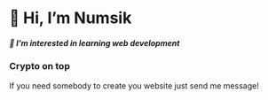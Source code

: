 
<h1>👋 Hi, I’m Numsik</h1>
<h5>👀 I’m interested in learning web development</h5>
<h3>Crypto on top</h3>
<p>If you need somebody to create you website just send me message!</p>

